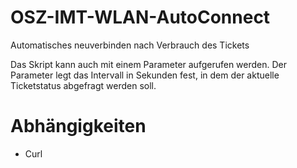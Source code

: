 # OSZ-IMT-WLAN-AutoConnect
Automatisches neuverbinden nach Verbrauch des Tickets

Das Skript kann auch mit einem Parameter aufgerufen werden. Der Parameter legt das Intervall in Sekunden fest, in dem der aktuelle Ticketstatus abgefragt werden soll.

# Abhängigkeiten
- Curl

